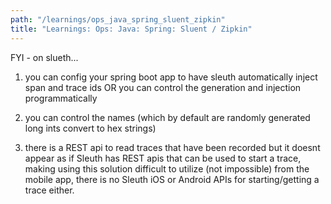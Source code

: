 ```yaml
---
path: "/learnings/ops_java_spring_sluent_zipkin"
title: "Learnings: Ops: Java: Spring: Sluent / Zipkin"
---
```



FYI - on slueth...
1) you can config your spring boot app to have sleuth automatically inject span and trace ids OR you can control the generation and injection programmatically

2) you can control the names (which by default are randomly generated long ints convert to hex strings)

3) there is a REST api to read traces that have been recorded but it doesnt appear as if Sleuth has REST apis that can be used to start a trace, making using this solution difficult to utilize (not impossible) from the mobile app, there is no Sleuth iOS or Android APIs for starting/getting a trace either.
 

